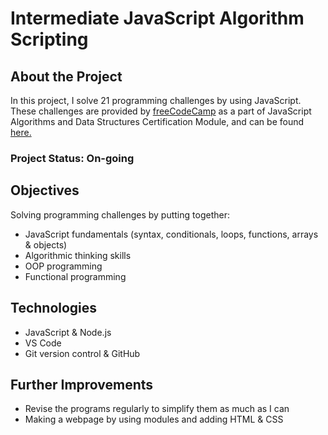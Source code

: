 # Intermediate JavaScript Algorithm Scripting

## About the Project
In this project, I solve 21 programming challenges by using JavaScript. These challenges are provided by [freeCodeCamp](https://www.freecodecamp.org/) as a part of JavaScript Algorithms and Data Structures Certification Module, and can be found [here.](https://www.freecodecamp.org/learn/javascript-algorithms-and-data-structures/#intermediate-algorithm-scripting)

### Project Status: On-going


## Objectives 
Solving programming challenges by putting together:
* JavaScript fundamentals (syntax, conditionals, loops, functions, arrays & objects) 
* Algorithmic thinking skills
* OOP programming 
* Functional programming


## Technologies
* JavaScript & Node.js
* VS Code
* Git version control & GitHub


## Further Improvements
* Revise the programs regularly to simplify them as much as I can
* Making a webpage by using modules and adding HTML & CSS
